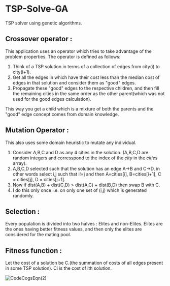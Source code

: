 # TSP-Solve-GA
TSP solver using genetic algorithms.

## Crossover operator :
This application uses an operator which tries to take advantage of the problem properties.
The operator is defined as follows:
1) Think of a TSP solution in terms of a collection of edges from city(i) to city(i+1).
2) Get all the edges in which have their cost less than the median cost of edges in that solution and consider them as "good" edges.
3) Propagate these "good" edges to the respective children, and then fill the remaining cities in the same order as the other parent(which was not used for the good edges calculation).

This way you get a child which is a mixture of both the parents and the "good" edge concept comes from domain knowledge.

## Mutation Operator : 
This also uses some domain heuristic to mutate any individual.
1) Consider A,B,C and D as any 4 cities in the solution. (A,B,C,D are random integers and corresspond to the index of the *city* in the *cities* array).
2) A,B,C,D selected such that the solution has an edge A->B and C->D, in other words select i,j such that i!=j and then A=cities[i], B=cities[i+1], C = cities[j], D = cities[j+1].
3) Now if dist(A,B) + dist(C,D) > dist(A,C) + dist(B,D) then swap B with C.
4) I do this only once i.e. on only one set of (i,j) which is generated randomly.

## Selection : 
Every population is divided into two halves : Elites and non-Elites. Elites are the ones having better fitness values, and then only the elites are considered for the mating pool.

## Fitness function : 
Let the cost of a solution be C.(the summation of costs of all edges present in some TSP solution).
Ci is the cost of ith solution.


![CodeCogsEqn(2)](https://user-images.githubusercontent.com/42300545/139224356-6854ee69-af10-4050-a35a-f73f5562efe8.png)
